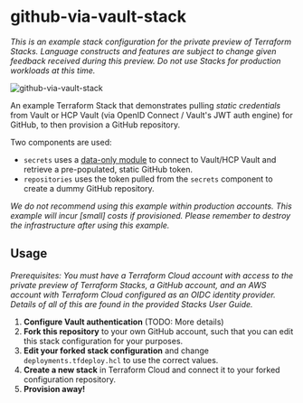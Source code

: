 # github-via-vault-stack

_This is an example stack configuration for the private preview of Terraform Stacks. Language
constructs and features are subject to change given feedback received during this preview. Do not
use Stacks for production workloads at this time._

![github-via-vault-stack](https://github.com/hashicorp/github-via-vault-stack/assets/2430490/0cd021c1-7641-4441-99c8-6b61acb93e4b)

An example Terraform Stack that demonstrates pulling _static credentials_ from Vault or HCP Vault
(via OpenID Connect / Vault's JWT auth engine) for GitHub, to then provision a GitHub repository.

Two components are used:

* `secrets` uses a [data-only module](https://developer.hashicorp.com/terraform/language/modules/develop/composition#data-only-modules)
  to connect to Vault/HCP Vault and retrieve a pre-populated, static GitHub token.
* `repositories` uses the token pulled from the `secrets` component to create a dummy GitHub repository.

_We do not recommend using this example within production accounts. This example will incur [small]
costs if provisioned. Please remember to destroy the infrastructure after using this example._


## Usage

_Prerequisites: You must have a Terraform Cloud account with access to the private preview of
Terraform Stacks, a GitHub account, and an AWS account with Terraform Cloud configured as an OIDC
identity provider. Details of all of this are found in the provided Stacks User Guide._

1. **Configure Vault authentication**  (TODO: More details)
2. **Fork this repository** to your own GitHub account, such that you can edit this stack configuration
   for your purposes.
3. **Edit your forked stack configuration** and change `deployments.tfdeploy.hcl` to use the correct
   values.
4. **Create a new stack** in Terraform Cloud and connect it to your forked configuration repository.
5. **Provision away!**
